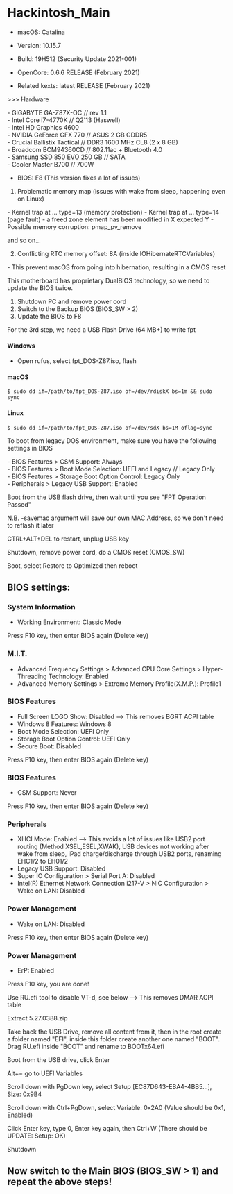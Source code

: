# Hackintosh_Main

- macOS: Catalina  
- Version: 10.15.7  
- Build: 19H512 (Security Update 2021-001)

- OpenCore: 0.6.6 RELEASE (February 2021)  
- Related kexts: latest RELEASE (February 2021)

\>>> Hardware

\- GIGABYTE GA-Z87X-OC // rev 1.1  
\- Intel Core i7-4770K // Q2'13 (Haswell)  
\- Intel HD Graphics 4600  
\- NVIDIA GeForce GFX 770 // ASUS 2 GB GDDR5  
\- Crucial Ballistix Tactical // DDR3 1600 MHz CL8 (2 x 8 GB)  
\- Broadcom BCM94360CD // 802.11ac + Bluetooth 4.0  
\- Samsung SSD 850 EVO 250 GB // SATA  
\- Cooler Master B700 // 700W

- BIOS: F8 (This version fixes a lot of issues)

1) Problematic memory map (issues with wake from sleep, happening even on Linux)

\- Kernel trap at ... type=13 (memory protection)
\- Kernel trap at ... type=14 (page fault)
\- a freed zone element has been modified in X expected Y
\- Possible memory corruption: pmap_pv_remove

and so on...

2) Conflicting RTC memory offset: 8A (inside IOHibernateRTCVariables)

\- This prevent macOS from going into hibernation, resulting in a CMOS reset

This motherboard has proprietary DualBIOS technology, so we need to update the BIOS twice.

1) Shutdown PC and remove power cord  
2) Switch to the Backup BIOS (BIOS_SW > 2)
3) Update the BIOS to F8

For the 3rd step, we need a USB Flash Drive (64 MB+) to write fpt

#### Windows

- Open rufus, select fpt_DOS-Z87.iso, flash

#### macOS

``` $ sudo dd if=/path/to/fpt_DOS-Z87.iso of=/dev/rdiskX bs=1m && sudo sync ```

#### Linux

``` $ sudo dd if=/path/to/fpt_DOS-Z87.iso of=/dev/sdX bs=1M oflag=sync ```

To boot from legacy DOS environment, make sure you have the following settings in BIOS

\- BIOS Features > CSM Support: Always  
\- BIOS Features > Boot Mode Selection: UEFI and Legacy // Legacy Only  
\- BIOS Features > Storage Boot Option Control: Legacy Only  
\- Peripherals > Legacy USB Support: Enabled

Boot from the USB flash drive, then wait until you see "FPT Operation Passed"

N.B. -savemac argument will save our own MAC Address, so we don't need to reflash it later

CTRL+ALT+DEL to restart, unplug USB key

Shutdown, remove power cord, do a CMOS reset (CMOS_SW)

Boot, select Restore to Optimized then reboot

## BIOS settings:

### System Information
- Working Environment: Classic Mode

Press F10 key, then enter BIOS again (Delete key)

### M.I.T.
- Advanced Frequency Settings > Advanced CPU Core Settings > Hyper-Threading Technology: Enabled  
- Advanced Memory Settings > Extreme Memory Profile(X.M.P.): Profile1

### BIOS Features
- Full Screen LOGO Show: Disabled --> This removes BGRT ACPI table  
- Windows 8 Features: Windows 8  
- Boot Mode Selection: UEFI Only  
- Storage Boot Option Control: UEFI Only  
- Secure Boot: Disabled

Press F10 key, then enter BIOS again (Delete key)

### BIOS Features
- CSM Support: Never

Press F10 key, then enter BIOS again (Delete key)

### Peripherals
- XHCI Mode: Enabled --> This avoids a lot of issues like USB2 port routing (Method XSEL,ESEL,XWAK), USB devices not working after wake from sleep, iPad charge/discharge through USB2 ports, renaming EHC1/2 to EH01/2  
- Legacy USB Support: Disabled  
- Super IO Configuration > Serial Port A: Disabled  
- Intel(R) Ethernet Network Connection i217-V > NIC Configuration > Wake on LAN: Disabled

### Power Management
- Wake on LAN: Disabled

Press F10 key, then enter BIOS again (Delete key)

### Power Management
- ErP: Enabled

Press F10 key, you are done!


Use RU.efi tool to disable VT-d, see below --> This removes DMAR ACPI table

Extract 5.27.0388.zip

Take back the USB Drive, remove all content from it, then in the root create a folder named "EFI", inside this folder create another one named "BOOT". Drag RU.efi inside "BOOT" and rename to BOOTx64.efi

Boot from the USB drive, click Enter

Alt+= go to UEFI Variables

Scroll down with PgDown key, select Setup [EC87D643-EBA4-4BB5...], Size: 0x9B4

Scroll down with Ctrl+PgDown, select Variable: 0x2A0 (Value should be 0x1, Enabled)

Click Enter key, type 0, Enter key again, then Ctrl+W (There should be UPDATE: Setup: OK)

Shutdown

## Now switch to the Main BIOS (BIOS_SW > 1) and repeat the above steps!
